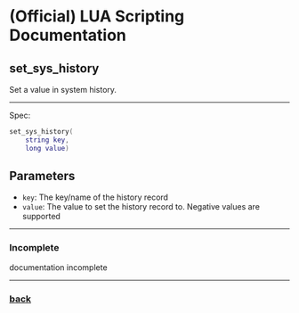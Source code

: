 
# (Official) LUA Scripting Documentation

## set_sys_history

Set a value in system history.

___

Spec:

```lua
set_sys_history(
	string key,
	long value)
```

## Parameters

- `key`: The key/name of the history record
- `value`: The value to set the history record to. Negative values are supported

___

### Incomplete

documentation incomplete

___

### [back](../history)
